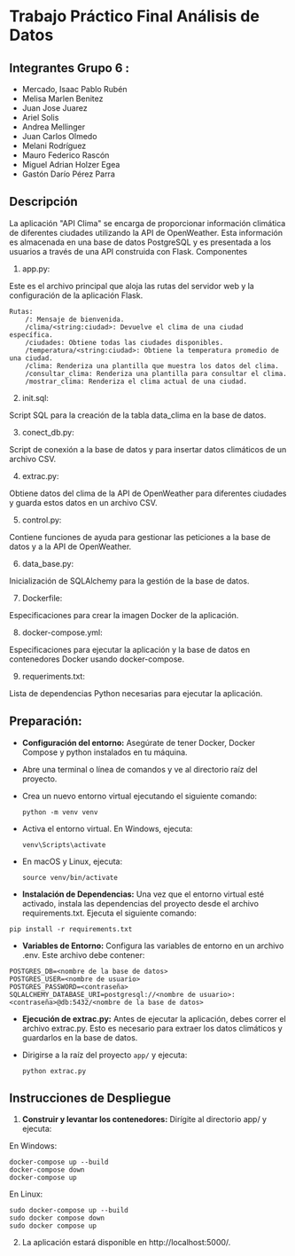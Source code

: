 # Trabajo Práctico Final Análisis de Datos

## Integrantes Grupo 6 :

- Mercado, Isaac Pablo Rubén
- Melisa Marlen Benitez
- Juan Jose Juarez
- Ariel Solis
- Andrea Mellinger
- Juan Carlos Olmedo
- Melani Rodríguez
- Mauro Federico Rascón
- Miguel Adrian Holzer Egea
- Gastón Darío Pérez Parra

## Descripción

La aplicación "API Clima" se encarga de proporcionar información climática de diferentes ciudades utilizando la API de OpenWeather. Esta información es almacenada en una base de datos PostgreSQL y es presentada a los usuarios a través de una API construida con Flask.
Componentes

1.  app.py:

Este es el archivo principal que aloja las rutas del servidor web y la configuración de la aplicación Flask.

```
Rutas:
    /: Mensaje de bienvenida.
    /clima/<string:ciudad>: Devuelve el clima de una ciudad específica.
    /ciudades: Obtiene todas las ciudades disponibles.
    /temperatura/<string:ciudad>: Obtiene la temperatura promedio de una ciudad.
    /clima: Renderiza una plantilla que muestra los datos del clima.
    /consultar_clima: Renderiza una plantilla para consultar el clima.
    /mostrar_clima: Renderiza el clima actual de una ciudad. 
```

2.  init.sql:

Script SQL para la creación de la tabla data_clima en la base de datos.

3.  conect_db.py:

Script de conexión a la base de datos y para insertar datos climáticos de un archivo CSV.

4.  extrac.py:

Obtiene datos del clima de la API de OpenWeather para diferentes ciudades y guarda estos datos en un archivo CSV.

5.  control.py:

Contiene funciones de ayuda para gestionar las peticiones a la base de datos y a la API de OpenWeather.

6.  data_base.py:

Inicialización de SQLAlchemy para la gestión de la base de datos.

7.  Dockerfile:

Especificaciones para crear la imagen Docker de la aplicación.

8.  docker-compose.yml:

Especificaciones para ejecutar la aplicación y la base de datos en contenedores Docker usando docker-compose.

9.  requeriments.txt:

Lista de dependencias Python necesarias para ejecutar la aplicación.

## Preparación:

- **Configuración del entorno:** Asegúrate de tener Docker, Docker Compose y python instalados en tu máquina.
    
- Abre una terminal o línea de comandos y ve al directorio raíz del proyecto.
    
- Crea un nuevo entorno virtual ejecutando el siguiente comando:
    
    `python -m venv venv`
    
- Activa el entorno virtual. En Windows, ejecuta:
    
    `venv\Scripts\activate`
    
- En macOS y Linux, ejecuta:
    
    `source venv/bin/activate`
    
- **Instalación de Dependencias:** Una vez que el entorno virtual esté activado, instala las dependencias del proyecto desde el archivo requirements.txt. Ejecuta el siguiente comando:
    

`pip install -r requirements.txt`

- **Variables de Entorno:** Configura las variables de entorno en un archivo .env. Este archivo debe contener:

```php-template
POSTGRES_DB=<nombre de la base de datos>
POSTGRES_USER=<nombre de usuario>
POSTGRES_PASSWORD=<contraseña>
SQLALCHEMY_DATABASE_URI=postgresql://<nombre de usuario>:<contraseña>@db:5432/<nombre de la base de datos>
```

- **Ejecución de extrac.py:** Antes de ejecutar la aplicación, debes correr el archivo extrac.py. Esto es necesario para extraer los datos climáticos y guardarlos en la base de datos.
- Dirigirse a la raíz del proyecto `app/` y ejecuta:
    
    `python extrac.py`
    

## Instrucciones de Despliegue

1.  **Construir y levantar los contenedores:** Dirígite al directorio app/ y ejecuta:

En Windows:

```
docker-compose up --build
docker-compose down
docker-compose up 
```

En Linux:

```
sudo docker-compose up --build
sudo docker compose down
sudo docker compose up 
```

2.  La aplicación estará disponible en http://localhost:5000/.


